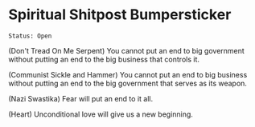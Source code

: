 # Spiritual Shitpost Bumpersticker
```
Status: Open
```

(Don't Tread On Me Serpent)
You cannot put an end to big government without putting an end to the big business that controls it.

(Communist Sickle and Hammer)
You cannot put an end to big business without putting an end to the big government that serves as its weapon.

(Nazi Swastika)
Fear will put an end to it all.

(Heart)
Unconditional love will give us a new beginning.
